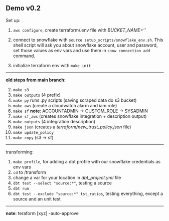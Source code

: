 ## Demo v0.2

Set up:

1. `aws configure`, create terraform/.env file with *BUCKET_NAME=''*

2. connect to snowflake with `source setup_scripts/snowflake_env.sh`. This shell script will ask you about snowflake account, user and password, set those values as env vars and use them in `snow connection add` command.
    
3. initialize terraform env with `make init`
___

**old steps from main branch:**

2. `make s3`
3. `make outputs` (4 prefix)
4. `make py` runs .py scripts (saving scraped data do s3 bucket)
5. `make aws` (create a cloudwatch alarm and iam role)
7. `make sf`
    **note**: ACCOUNTADMIN -> CUSTOM_ROLE -> SYSADMIN 
8. `make sf_aws` (creates snowflake integration + description output)
9. `make outputs` (4 integration description)
10. `make json` (creates a *terraform/new_trust_policy.json* file)
11. `make update_policy`
12. `make copy` (s3 -> sf)

____
transforming:
1. `make profile`, for adding a dbt profile with our snowflake credentials as env vars
2. `cd` to /transform
3. change a var for your location in *dbt_project.yml* file  
3. `dbt test --select "source:*"`, testing a source
4. `dbt run`
5. `dbt test --exclude "source:*" tst_ratios`, testing everything, except a source and an unit test
___

**note**: teraform [xyz] -auto-approve 